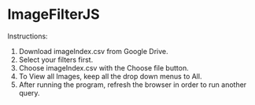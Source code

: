 # ImageFilterJS

Instructions: 
1. Download imageIndex.csv from Google Drive.
2. Select your filters first.
3. Choose imageIndex.csv with the Choose file button.
4. To View all Images, keep all the drop down menus to All.
5. After running the program, refresh the browser in order to run another query.